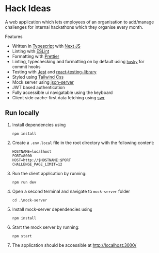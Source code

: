 # Hack Ideas

A web application which lets employees of an organisation to add/manage challenges for internal hackathons which they organise every month.

Features

- Written in [Typescript](https://www.typescriptlang.org/) with [Next JS](https://nextjs.org/)
- Linting with [ESLint](https://eslint.org/)
- Formatting with [Prettier](https://prettier.io/)
- Linting, typechecking and formatting on by default using [`husky`](https://github.com/typicode/husky) for commit hooks
- Testing with [Jest](https://jestjs.io/) and [react-testing-library](https://testing-library.com/docs/react-testing-library/intro)
- Styled using [Tailwind Css](https://tailwindcss.com/)
- Mock server using [json-server](https://github.com/typicode/json-server)
- JWT based authentication
- Fully accessible ui navigatable using the keyboard
- Client side cache-first data fetching using [swr](https://swr.vercel.app/)

## Run locally

1. Install dependencies using

   ```shell
   npm install
   ```

2. Create a `.env.local` file in the root directory with the following content:

   ```env
   HOSTNAME=localhost
   PORT=8000
   HOST=http://$HOSTNAME:$PORT
   CHALLENGE_PAGE_LIMIT=12
   ```

3. Run the client application by running:

   ```shell
   npm run dev
   ```

4. Open a second terminal and navigate to `mock-server` folder

   ```shell
   cd .\mock-server
   ```

5. Install mock-server dependencies using

   ```shell
   npm install
   ```

6. Start the mock server by running:

   ```shell
   npm start
   ```

7. The application should be accessible at <http://localhost:3000/>
